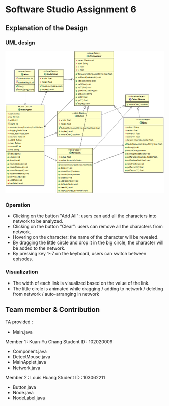 # Software Studio Assignment 6

## Explanation of the Design

### UML design
![UML design](/model.png)

### Operation
+ Clicking on the button "Add All": users can add all the characters into network to be analyzed.
+ Clicking on the button "Clear": users can remove all the characters from network.
+ Hovering on the character: the name of the character will be revealed.
+ By dragging the little circle and drop it in the big circle, the character will be added to the network.
+ By pressing key 1~7 on the keyboard, users can switch between episodes.

### Visualization
+ The width of each link is visualized based on the value of the link.
+ The little circle is animated while dragging / adding to network / deleting from network / auto-arranging in network

## Team member & Contribution

TA provided :
+ Main.java

Member 1 : Kuan-Yu Chang
Student ID : 102020009
+ Component.java
+ DetectMouse.java
+ MainApplet.java
+ Network.java

Member 2 : Louis Huang
Student ID : 103062211
+ Button.java
+ Node.java
+ NodeLabel.java
